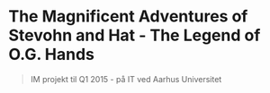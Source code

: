 # The Magnificent Adventures of Stevohn and Hat - The Legend of O.G. Hands

> IM projekt til Q1 2015 - på IT ved Aarhus Universitet
